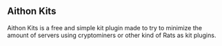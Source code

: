 ## Aithon Kits

Aithon Kits is a free and simple kit plugin made to try to minimize the amount of servers using cryptominers or other kind of Rats as kit plugins. 
